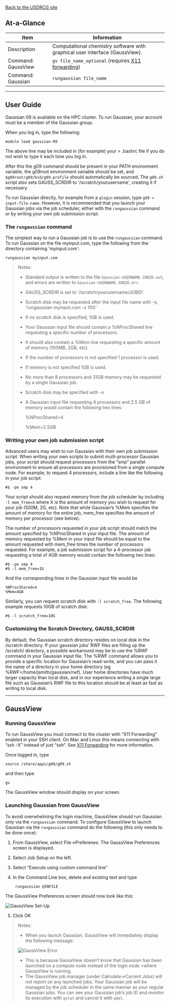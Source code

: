 [Back to the USDRCG site](http://usdrcg.github.io/index.html)

## At-a-Glance

| Item | Information |
| --- | --- |
| Description | Computational chemistry software with graphical user interface (GaussView). | 
| Command: GaussView | `gv file_name_optional` (requires [X11 forwarding](https://github.com/USDRCG/usdrcg.github.io/wiki/X11-Forwarding)) |
| Command: Gaussian | `rungaussian file_name` |

<hr>

## User Guide


Gaussian 09 is available on the HPC cluster. To run Gaussian, your account must be a member of the Gaussian group.

When you log in, type the following:

    module load gaussian-09

The above line may be included in (for example) your > .bashrc file if you do not wish to type it each time you log in.

After this the g09 command should be present in your PATH environment variable, the g09root environment variable should be set, and `$g09root/g09/bsd/g09.profile` should automatically be sourced. The `g09.sh` script also sets GAUSS_SCRDIR to '/scratch/yourusername', creating it if necessary.

To run Gaussian directly, for example from a `qlogin` session, type `g09 < input-file-name`. However, it is recommended that you launch your Gaussian jobs via the job scheduler, either with the `rungaussian` command or by writing your own job submission script.

### The `rungaussian` command

The simplest way to run a Gaussian job is to use the `rungaussian` command. To run Gaussian on the file myinput.com, type the following from the directory containing 'myinput.com':

    rungaussian myinput.com

>Notes:
>* Standard output is written to the file `Gaussian-USERNAME-JOBID.out`, and errors are written to `Gaussian-USERNAME-JOBID.err`.
>* GAUSS_SCRDIR is set to '/scratch/yourusername/JOBID'.
>* Scratch disk may be requested after the input file name with -s, 'rungaussian myinput.com -s 10G'
>* If no scratch disk is specified, 1GB is used.
>* Your Gaussian input file should contain a %NProcShared line requesting a specific number of processors.
>* It should also contain a %Mem line requesting a specific amount of memory (100MB, 2GB, etc).
>* If the number of processors is not specified 1 processor is used.
>* If memory is not specified 1GB is used.
>* No more than 8 processors and 31GB memory may be requested by a single Gaussian job.
>* Scratch disk may be specified with -s
>* A Gaussian input file requesting 4 processors and 2.5 GB of memory would contain the following two lines:
>
>    %NProcShared=4
>
>    %Mem=2.5GB


### Writing your own job submission script

Advanced users may wish to run Gaussian with their own job submission script. When writing your own scripts to submit multi-processor Gaussian jobs, your script should request processors from the “smp” parallel environment to ensure all processors are provisioned from a single compute node. For example, to request 4 processors, include a line like the following in your job script:

    #$ -pe smp 4

Your script should also request memory from the job scheduler by including `-l mem_free=X` where X is the amount of memory you wish to request for your job (500M, 2G, etc). Note that while Gaussian’s %Mem specifies the amount of memory for the entire job, mem_free specifies the amount of memory per processor (see below).

The number of processors requested in your job script should match the amount specified by %NProcShared in your input file. The amount of memory requested by %Mem in your input file should be equal to the amount requested with mem_free times the number of processors requested. For example, a job submission script for a 4-processor job requesting a total of 4GB memory would contain the following two lines:

    #$ -pe smp 4
    #$ -l mem_free=1G

And the corresponding lines in the Gaussian input file would be

    %NProcShared=4
    %Mem=4GB

Similarly, you can request scratch disk with `-l scratch_free`. The following example requests 10GB of scratch disk:

    #$ -l scratch_free=10G



### Customizing the Scratch Directory, GAUSS_SCRDIR

By default, the Gaussian scratch directory resides on local disk in the /scratch directory. If your gaussian jobs’ RWF files are filling up the /scratch/ directory, a possible workaround may be to use the %RWF command in your Gaussian input file. The %RWF command allows you to provide a specific location for Gaussian’s read-write, and you can pass it the name of a directory in your home directory (eg %RWF=/home/jsmith/gaussian/rwf). User home directories have much larger capacity than local disk, and in our experience writing a single large file such as Gaussian’s RWF file to this location should be at least as fast as writing to local disk.

<hr>

## GaussView

### Running GaussView

To run GaussView you must connect to the cluster with “X11 Forwarding” enabled in your SSH client. On Mac and Linux this means connecting with “ssh -X” instead of just “ssh”. See [X11 Forwarding](https://github.com/USDRCG/usdrcg.github.io/wiki/X11-Forwarding) for more information.

Once logged in, type

    source /share/apps/g09/g09.sh

and then type

    gv

The GaussView window should display on your screen.

### Launching Gaussian from GaussView

To avoid overwhelming the login machine, GaussView should run Gaussian only via the `rungaussian` command. To configure GaussView to launch Gaussian via the `rungaussian` command do the following (this only needs to be done once):

1. From GaussView, select File->Preferenes. The GaussView Preferences screen is displayed.

2. Select Job Setup on the left.

3. Select “Execute using custom command line”

4. In the Command Line box, delete and existing text and type

        rungaussian @INFILE

The GaussView Preferences screen should now look like this:

![_GaussView Set-Up_](http://usdrcg.github.io/assets/img/GaussViewjobsetup.png)


5. Click OK

>Notes:
>
>* When you launch Gaussian, GaussView will immediately display the following message:
>
>![_GaussView Error_](http://usdrcg.github.io/assets/img/GaussianJobterminated.png)
>
>* This is because GaussView doesn’t know that Gaussian has been launched on a compute node instead of the login node >where GaussView is running.
>* The GaussView job manager (under Calculate->Current Jobs) will not report on any launched jobs. Your Gaussian job will be managed by the job scheduler in the same manner as your regular Gaussian jobs. You can see your Gaussian job’s job ID and monitor its execution with `qstat` and cancel it with `qdel`.





